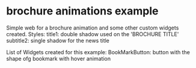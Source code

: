 # brochure animations example

Simple web for a brochure animation and some other custom widgets created.
Styles:
title1: double shadow used on the 'BROCHURE TITLE'
subtitle2: single shadow for the news title

List of Widgets created for this example:
BookMarkButton: button with the shape ofg bookmark with hover animation

